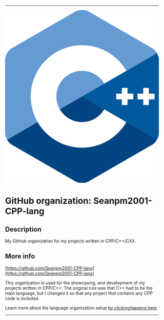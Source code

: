 
***

![1024px-ISO_C++_Logo.svg.png failed to load. The file may be missing or corrupt. Check the file path for errors first.](/AdditionalInfo/1/Seanpm2001-CPP-lang/1024px-ISO_C++_Logo.svg.png)

# GitHub organization: Seanpm2001-CPP-lang

## Description

My GitHub organization for my projects written in CPP/C++/CXX.

## More info

[https://github.com/Seanpm2001-CPP-lang](https://github.com/Seanpm2001-CPP-lang)

This organization is used for the showcasing, and development of my projects written in CPP/C++. The original rule was that C++ had to be the main language, but I changed it so that any project that contains any CPP code is included.

Learn more about the language organization setup [by clicking/tapping here](/AdditionalInfo/LanguageOrgs/README.md)

***
